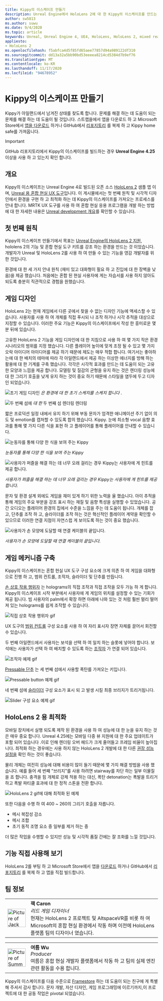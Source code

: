 ```yaml
---
title: Kippy의 이스케이프 만들기
description: Unreal Engine에서 HoloLens 2에 대 한 Kippy의 이스케이프를 만드는 과정을 살펴볼 때에도 문의 하십시오.
author: sw5813
ms.author: suwu
ms.date: 9/4/2020
ms.topic: article
keywords: Unreal, Unreal Engine 4, UE4, HoloLens, HoloLens 2, mixed reality, 장치에 배포, PC, 설명서, 혼합 현실 헤드셋, windows mixed reality 헤드셋, 가상 현실 헤드셋
appliesto:
- HoloLens 2
ms.openlocfilehash: f5abfca4d5f85fd65aee77857d94a989122df310
ms.sourcegitcommit: dd13a32a5bb90bd53eeeea8214cd5384d7b9ef76
ms.translationtype: MT
ms.contentlocale: ko-KR
ms.lasthandoff: 11/17/2020
ms.locfileid: "94678952"
---
```

# <a name="the-making-of-kippys-escape"></a>Kippy의 이스케이프 만들기

Kippy가 아일랜드에서 남겨진 상태를 찾도록 합니다. 문제를 해결 하는 데 도움이 되는 문제를 해결 하는 데 도움이 될 것입니다. 스트랩을에서 앱을 다운로드 하 고 Microsoft Store에서 [앱을 다운로드](https://www.microsoft.com/p/kippys-escape/9nbd7gl86vkd) 하거나 GitHub에서 [리포지토리](https://github.com/microsoft/MixedReality-Unreal-KippysEscape) 를 복제 하 고 Kippy home safe를 가져옵니다.  

> [!IMPORTANT]
> GitHub 리포지토리에서 Kippy의 이스케이프를 빌드하는 경우 **Unreal Engine 4.25** 이상을 사용 하 고 있는지 확인 합니다.

## <a name="overview"></a>개요

Kippy의 이스케이프는 Unreal Engine 4로 빌드된 오픈 소스 [HoloLens 2](https://docs.microsoft.com/hololens/hololens2-hardware) 샘플 앱 이며, [Unreal 용 혼합 현실 UX 도구](https://github.com/microsoft/MixedReality-UXTools-Unreal)입니다. 이 게시물에서는 첫 번째 원칙 및 시각적 디자인에서 환경을 구현 하 고 최적화 하는 데 Kippy의 이스케이프를 가져오는 프로세스를 안내 합니다. MRTK UX 도구를 사용 하 여 혼합 현실 응용 프로그램을 개발 하는 방법에 대 한 자세한 내용은 [Unreal development 개요](unreal-development-overview.md)를 확인할 수 있습니다.

## <a name="first-principles"></a>첫 번째 원칙 

Kippy의 이스케이프 만들기에서 목표는 [Unreal Engine의 HoloLens 2 지원](https://docs.unrealengine.com/Platforms/AR/HoloLens2/index.html), hololens 2의 기능 및 혼합 현실 도구 키트를 강조 하는 환경을 만드는 것 이었습니다. 개발자가 Unreal 및 HoloLens 2를 사용 하 여 만들 수 있는 기능을 영감 개발자를 위한 것입니다.  

환경에 대 한 세 가지 안내 원칙 (재미 있고 대화형이 필요 하 고 진입에 대 한 장벽을 낮음)을 제공 했습니다. 처음에는 혼합 된 현실 사용자에 게는 자습서를 사용 하지 않아도 되도록 충분히 직관적으로 경험을 원했습니다.  

## <a name="designing-the-game"></a>게임 디자인 

HoloLens 2는 현재 게임에서 다른 곳에서 찾을 수 없는 디자인 기능에 액세스할 수 있습니다. 사용자를 사용 하 여 개체를 직접 푸시되 나 조작 하거나 시각 추적을 대상으로 지정할 수 있습니다. 이러한 주요 기능은 Kippy의 이스케이프에서 작성 한 흥미로운 몇 분 뒤에 있습니다.  

고유한 HoloLens 2 기능을 게임 디자인에 대 한 지침으로 사용 하 여 몇 가지 작은 환경 시나리오의 범위를 지정 했습니다. 다른 플레이어 높이에 맞게 조정 될 수 있고 몇 가지 오락 아이디어 아이디어를 제공 하기 때문에 제도는 매우 적합 합니다. 여기서는 좋아하는에 대 한 배치의 테마에 따라 각 아일랜드에서 제공 하는 이상한 에너지를 방해 하는 활용에 대 한 기계를 구축 했습니다. 각각은 시각적 효과를 만드는 데 도움이 되는 고유한 모양과 느낌을 제공 합니다. 모델링 및 질감의 균형을 유지 하는 것은 렌더링 성능에 대 한 그리기 호출을 낮게 유지 하는 것이 중요 하기 때문에 스타일을 염두에 두고 디자인 되었습니다. 

![초기 게임 디자인 ](images/kippys-escape/kippys-escape-img-01.png)
 *은 환경에 대 한 초기 스케치를 스케치 합니다* .

![두 번째 섬에 ](images/kippys-escape/kippys-escape-img-02.png)
 *대 한* 두 번째 섬 렌더링 렌더링

짧은 프로덕션 일정 내에서 유지 하기 위해 부동 문자가 엄격한 애니메이션 주기 없이 의도 및 emotion를 캡처할 수 있도록 합의 했습니다. Kippy. 눈에 최소형 vocal 음향 효과를 통해 몇 가지 다른 식을 표현 하 고 플레이어를 통해 플레이어를 안내할 수 있습니다. 

![눈동자를 통해 다양 한 식을 보여 주는 Kippy](images/kippys-escape/kippys-escape-img-03.gif)

*눈동자를 통해 다양 한 식을 보여 주는 Kippy*

![사용자가 퍼즐을 해결 하는 데 너무 오래 걸리는 경우 Kippy는 사용자에 게 힌트를 제공 합니다.](images/kippys-escape/kippys-escape-img-04.gif)

*사용자가 퍼즐을 해결 하는 데 너무 오래 걸리는 경우 Kippy는 사용자에 게 힌트를 제공 합니다.*

문자 및 환경 설계 외에도 게임을 재미 있게 하기 위한 노력을 율 했습니다. 아이 추적을 통해 게임의 주요 부분을 강조 표시 하는 재질 및 음향 특성을 실행할 수 있었습니다. 공간 오디오는 플레이어 환경의 집에서 수준을 느낌을 주는 데 도움이 됩니다. 개체를 잡고, 단추를 조작 하 고, 슬라이더를 조작 하는 것은 혁신적인 플레이어 계약을 확인할 수 있으므로 이러한 연결 지점이 자연스럽 게 보이도록 하는 것이 중요 했습니다. 

![사용자가 손 모양에 도달할 때 연결 케이블의 끝입니다.](images/kippys-escape/kippys-escape-img-05.gif)

*사용자가 손 모양에 도달할 때 연결 케이블의 끝입니다.*

## <a name="building-the-game-mechanics"></a>게임 메커니즘 구축 

Kippy의 이스케이프는 혼합 현실 UX 도구 구성 요소에 크게 의존 하 여 게임을 대화형으로 진행 하 고, 범위 컨트롤, 조작자, 슬라이더 및 단추를 만듭니다.   

[손 상호 작용 행위자](https://microsoft.github.io/MixedReality-UXTools-Unreal/version/public/0.9.x/Docs/HandInteraction.html) 는 holograms의 직접 조작과 직접 조작을 모두 가능 하 게 합니다. Kippy의 이스케이프 시작 부분에서 사용자에 게 게임의 위치를 설정할 수 있는 기회가 제공 됩니다. 빔 사용자의 palm에서 확장 하면 아래에 나와 있는 것 처럼 훨씬 멀리 떨어져 있는 holograms를 쉽게 조작할 수 있습니다.  

![직접 상호 작용 행위자 gif](images/kippys-escape/kippys-escape-img-06.gif)

UX 도구의 [범위 컨트롤](https://microsoft.github.io/MixedReality-UXTools-Unreal/version/public/0.9.x/Docs/BoundsControl.html) 구성 요소를 사용 하 여 자리 표시자 장면 자체를 끌어서 회전할 수 있습니다.  

두 번째 아일랜드에서 사용자는 보석을 선택 하 여 일치 하는 슬롯에 넣어야 합니다. 보석에는 사용자가 선택 하 여 배치할 수 있도록 하는 [조작자](https://microsoft.github.io/MixedReality-UXTools-Unreal/version/public/0.9.x/Docs/Manipulator.html) 가 연결 되어 있습니다. 

![조작자 예제 gif](images/kippys-escape/kippys-escape-img-07.gif)

[Pressable 단추](https://microsoft.github.io/MixedReality-UXTools-Unreal/version/public/0.9.x/Docs/PressableButton.html) 는 세 번째 섬에서 사용할 폭탄를 가져오는 키입니다.  

![Pressable button 예제 gif](images/kippys-escape/kippys-escape-img-08.gif)

네 번째 섬에 [슬라이더](https://microsoft.github.io/MixedReality-UXTools-Unreal/version/public/0.9.x/Docs/PinchSlider.html) 구성 요소가 표시 되 고 발생 시킬 최종 브리지가 트리거됩니다.  

![Slider 구성 요소 예제 gif](images/kippys-escape/kippys-escape-img-09.gif) 

## <a name="optimizing-for-hololens-2"></a>HoloLens 2 용 최적화 

모바일 장치에서 실행 되도록 제작 된 환경을 사용 하 여 성능에 대 한 눈을 유지 하는 것은 매우 중요 합니다. Unreal 4.25에는 모바일 다중 뷰 지원에 대 한 주요 업데이트가 포함 되어 있습니다 .이로 인해 렌더링 오버 헤드가 크게 줄어들고 프레임 비율이 높아집니다. 최적화 하는 경우에는 사용 하지 않는 HoloLens 2 개발에 대 한 다른 [권장 성능 설정을](performance-recommendations-for-unreal.md) 확인 하는 것이 좋습니다.  

물리 개체는 여전히 성능에 대해 비용이 많이 들기 때문에 몇 가지 해결 방법을 사용 했습니다. 예를 들어 세 번째 "브리지"를 사용 하려면 stairway를 차단 하는 일부 이물질을 죠 합니다. 충격을 힘 개체로 강제 적용 하는 대신, 폭탄 detonation는 폭발을 트리거하고 폭발 파티클 효과에 대 한 정적 스톤을 전환 합니다. 

![HoloLens 2 gif에 대해 최적화 된 예제](images/kippys-escape/kippys-escape-img-10.gif) 

또한 다음을 수행 하 여 400 ~ 260의 그리기 호출을 자릅니다. 
* 메시 복잡성 감소
* 메시 조합
* 초기 동적 조명 요소 중 일부를 제거 하는 중

더 많은 작업을 수행할 수 있지만 성능 및 시각적 품질 간에는 잘 조화를 느낄 것입니다.  

## <a name="try-it-out"></a>기능 직접 사용해 보기 

HoloLens 2를 부팅 하 고 Microsoft Store에서 앱을 [다운로드](https://www.microsoft.com/p/kippys-escape/9nbd7gl86vkd) 하거나 GitHub에서 [리포지토리](https://github.com/microsoft/MixedReality-Unreal-KippysEscape) 를 복제 하 고 앱을 직접 빌드합니다.  

## <a name="about-the-team"></a>팀 정보

<table style="border-collapse:collapse" padding-left="0px">
<tr>
<td style="border-style: none" width="60"><img alt="Picture of Jack Caron" width="60" height="60" src="images/kippys-escape/jack-caron.jpg"></td>
<td style="border-style: none"><b>잭 Caron</b><br><i>리드 게임 디자이너</i><br>현재는 HoloLens 2 프로젝트 및 AltspaceVR를 비롯 하 여 Microsoft의 혼합 현실 환경에서 작동 하며 이전에 HoloLens 플랫폼 팀의 디자이너 였습니다.</td>
</tr>
</table>

<table style="border-collapse:collapse" padding-left="0px">
<tr>
<td style="border-style: none" width="60"><img alt="Picture of Summer Wu" width="60" height="60" src="images/kippys-escape/summer-wu.jpg"></td>
<td style="border-style: none"><b>여름 Wu</b><br><i>Producer</i><br>여름은 혼합 현실 개발자 플랫폼에서 작동 하 고 팀의 실제 엔진 관련 활동을 수용 합니다.</td>
</tr>
</table>

Kippy의 이스케이프를 다음 수준으로 [Framestore](https://www.framestore.com/) 하는 데 도움이 되는 친구에 게 특별 해 주셔서 감사 합니다. 문자 개발, 자산 디자인, 게임 프로그래밍에 이르기까지,이 프로젝트에 대 한 공동 작업은 pivotal 되었습니다.  